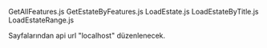GetAllFeatures.js
GetEstateByFeatures.js
LoadEstate.js
LoadEstateByTitle.js
LoadEstateRange.js

Sayfalarından api url "localhost" düzenlenecek.
